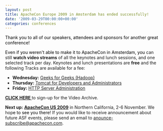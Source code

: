 ```yaml
---
layout: post
title: ApacheCon Europe 2009 in Amsterdam has ended successfully!
date: '2009-03-29T00:00:00+00:00'
categories: conferences
---
```

<p style="color: rgb(0, 0, 0);">
Thank you to all of our speakers, attendees and sponsors for another great conference!</p><p><font color="#000000">Even if you weren't able to make it to ApacheCon in Amsterdam, you </font>can
still <b>watch video streams</b> of all the keynotes and lunch sessions, and
one selected track per day. Keynotes and lunch presentations are <b>free</b>
and the following Tracks are available for a fee: </p>
<ul><li><b>Wednesday:</b> <a href="http://www.eu.apachecon.com/c/aceu2009/schedule/2009/03/25">Geeks for Geeks (Hadoop)</a></li><li><b>Thursday:</b> <a href="http://www.eu.apachecon.com/c/aceu2009/schedule/2009/03/26">Tomcat for Developers and Administrators</a></li><li><b>Friday:</b> <a href="http://www.eu.apachecon.com/c/aceu2009/schedule/2009/03/27">HTTP Server Administration</a></li></ul>
<p>
<b><a href="http://streaming.linux-magazin.de/en/program_apachecon09.htm">CLICK HERE </a></b>to sign-up for the Video Archive. 
</p><p><b>Next up:</b> <b><a href="http://www.us.apachecon.com/">ApacheCon US 2009</a></b> in Northern California, 2-6 November. We hop<font color="#000000">e to see you there</font>! If you would like to receive announcement about future ASF events, please send an email to <a href="mailto:anounce-subscribe@apachecon.com">anounce-subscribe@apachecon.com</a>.<br /></p><h4 style="color: rgb(0, 0, 255);"></h4>
